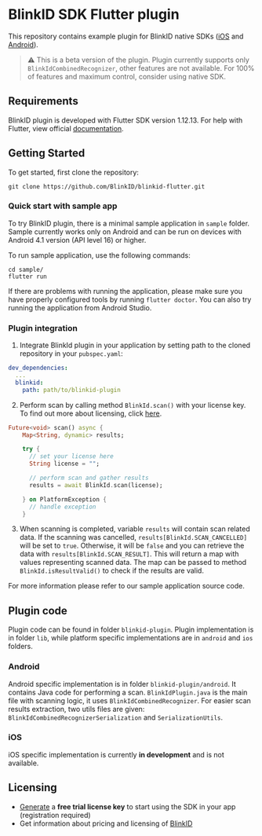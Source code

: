 # BlinkID SDK Flutter plugin

This repository contains example plugin for BlinkID native SDKs ([iOS](https://github.com/BlinkID/blinkid-ios)
and [Android](https://github.com/BlinkID/blinkid-android)). 

> :warning: This is a beta version of the plugin. Plugin currently supports only `BlinkIdCombinedRecognizer`, other features are not available. For 100% of features and maximum control, consider using native SDK.

## Requirements
BlinkID plugin is developed with Flutter SDK version 1.12.13.
For help with Flutter, view official [documentation](https://flutter.dev/docs).

## Getting Started
To get started, first clone the repository:
```shell
git clone https://github.com/BlinkID/blinkid-flutter.git
```

### Quick start with sample app
To try BlinkID plugin, there is a minimal sample application in `sample` folder.
Sample currently works only on Android and can be run on devices with
Android 4.1 version (API level 16) or higher.

To run sample application, use the following commands:
```shell
cd sample/
flutter run
```
If there are problems with running the application, please make sure you have
properly configured tools by running `flutter doctor`. You can also try running
the application from Android Studio.

### Plugin integration
1. Integrate BlinkId plugin in your application by setting path to the cloned repository
in your `pubspec.yaml`:
```yaml
dev_dependencies:
  ...
  blinkid:
    path: path/to/blinkid-plugin
```

2. Perform scan by calling method `BlinkId.scan()` with your license key. To find out more about licensing, click
 [here](#licensing).
```dart
Future<void> scan() async {
    Map<String, dynamic> results;

    try {
      // set your license here
      String license = "";

      // perform scan and gather results
      results = await BlinkId.scan(license);

    } on PlatformException {
      // handle exception
    }
```

3. When scanning is completed, variable `results` will contain scan related data. If the scanning was
cancelled, `results[BlinkId.SCAN_CANCELLED]` will be set to `true`. Otherwise, it will be `false` and you
can retrieve the data with `results[BlinkId.SCAN_RESULT]`. This will return a map with values
representing scanned data. The map can be passed to method `BlinkId.isResultValid()` to check if the
results are valid.

For more information please refer to our sample application source code.

## Plugin code
Plugin code can be found in folder `blinkid-plugin`. Plugin implementation is in folder `lib`,
while platform specific implementations are in `android` and `ios` folders.

### Android
Android specific implementation is in folder `blinkid-plugin/android`. It contains Java code for
performing a scan. `BlinkIdPlugin.java` is the main file with scanning logic, it uses
`BlinkIdCombinedRecognizer`. For easier scan results extraction, two utils files are given:
`BlinkIdCombinedRecognizerSerialization` and `SerializationUtils`.

### iOS
iOS specific implementation is currently **in development** and is not available.

## Licensing
- [Generate](https://microblink.com/login?url=/customer/generatedemolicence) a **free trial license key** to start using the SDK in your app (registration required)
- Get information about pricing and licensing of [BlinkID](https://microblink.com/blinkid)
